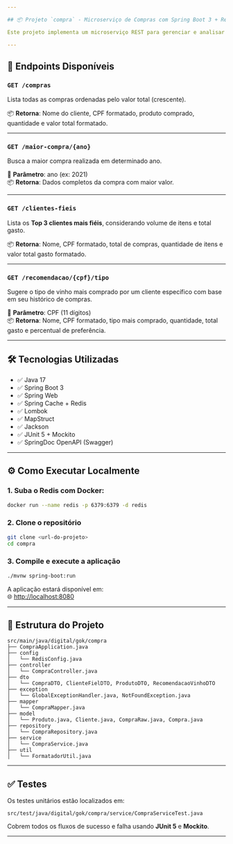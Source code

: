```yaml
---

## 📦 Projeto `compra` - Microserviço de Compras com Spring Boot 3 + Redis

Este projeto implementa um microserviço REST para gerenciar e analisar dados de **clientes**, **produtos** e **compras**, utilizando as melhores práticas com **Spring Boot 3**, **Java 17** e **Redis** para cache. A arquitetura está dividida em camadas claras com uso de **MapStruct** para mapeamento e **Lombok** para reduzir o boilerplate.

---
```


## 🚀 Endpoints Disponíveis

### `GET /compras`
Lista todas as compras ordenadas pelo valor total (crescente).

📦 **Retorna**: Nome do cliente, CPF formatado, produto comprado, quantidade e valor total formatado.

---

### `GET /maior-compra/{ano}`
Busca a maior compra realizada em determinado ano.

📅 **Parâmetro**: ano (ex: 2021)  
📦 **Retorna**: Dados completos da compra com maior valor.

---

### `GET /clientes-fieis`
Lista os **Top 3 clientes mais fiéis**, considerando volume de itens e total gasto.

📦 **Retorna**: Nome, CPF formatado, total de compras, quantidade de itens e valor total gasto formatado.

---

### `GET /recomendacao/{cpf}/tipo`
Sugere o tipo de vinho mais comprado por um cliente específico com base em seu histórico de compras.

🧍 **Parâmetro**: CPF (11 dígitos)  
📦 **Retorna**: Nome, CPF formatado, tipo mais comprado, quantidade, total gasto e percentual de preferência.

---

## 🛠️ Tecnologias Utilizadas

- ✅ Java 17
- ✅ Spring Boot 3
- ✅ Spring Web
- ✅ Spring Cache + Redis
- ✅ Lombok
- ✅ MapStruct
- ✅ Jackson
- ✅ JUnit 5 + Mockito
- ✅ SpringDoc OpenAPI (Swagger)

---

## ⚙️ Como Executar Localmente

### 1. Suba o Redis com Docker:
```bash
docker run --name redis -p 6379:6379 -d redis
```

### 2. Clone o repositório
```bash
git clone <url-do-projeto>
cd compra
```

### 3. Compile e execute a aplicação
```bash
./mvnw spring-boot:run
```

A aplicação estará disponível em:  
🌐 [http://localhost:8080](http://localhost:8080)

---

## 📂 Estrutura do Projeto

```
src/main/java/digital/gok/compra
├── CompraApplication.java
├── config
│   └── RedisConfig.java
├── controller
│   └── CompraController.java
├── dto
│   └── CompraDTO, ClienteFielDTO, ProdutoDTO, RecomendacaoVinhoDTO
├── exception
│   └── GlobalExceptionHandler.java, NotFoundException.java
├── mapper
│   └── CompraMapper.java
├── model
│   └── Produto.java, Cliente.java, CompraRaw.java, Compra.java
├── repository
│   └── CompraRepository.java
├── service
│   └── CompraService.java
├── util
│   └── FormatadorUtil.java
```

---

## ✅ Testes

Os testes unitários estão localizados em:

```
src/test/java/digital/gok/compra/service/CompraServiceTest.java
```

Cobrem todos os fluxos de sucesso e falha usando **JUnit 5** e **Mockito**.

---